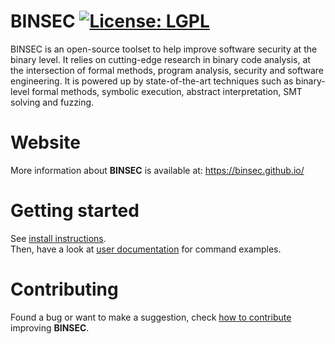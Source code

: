# BINSEC [![License: LGPL](https://img.shields.io/badge/license-LGPL--2.1-blue.svg)](https://opensource.org/licenses/LGPL-2.1)

BINSEC is an open-source toolset to help improve software security at
the binary level. It relies on cutting-edge research in binary code analysis,
at the intersection of formal methods, program analysis, security and software
engineering. It is powered up by state-of-the-art techniques such as
binary-level formal methods, symbolic execution, abstract interpretation,
SMT solving and fuzzing.

# Website

More information about **BINSEC** is available at: https://binsec.github.io/

# Getting started

See [install instructions](./INSTALL.md).  
Then, have a look at [user documentation](doc) for command examples.

# Contributing

Found a bug or want to make a suggestion,
check [how to contribute](./CONTRIBUTING.md) improving **BINSEC**.
